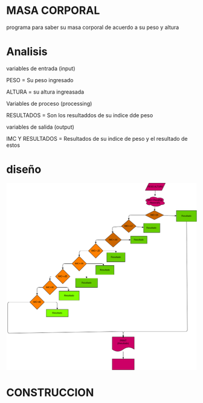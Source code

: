 # MASA CORPORAL 

programa para saber su masa corporal  de acuerdo a su peso y altura 

# Analisis

variables de entrada (input)

PESO = Su peso ingresado

ALTURA = su altura ingreasada

Variables de proceso (processing) 

RESULTADOS = Son los resultaddos de su indice dde peso

variables de salida (output)

IMC Y RESULTADOS = Resultados de su indice de peso y el resultado de estos

# diseño
![Diagrama de flujo](diagrama.png "diagrama de flujo")

# CONSTRUCCION 